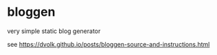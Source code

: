 # bloggen

very simple static blog generator

see https://dvolk.github.io/posts/bloggen-source-and-instructions.html

